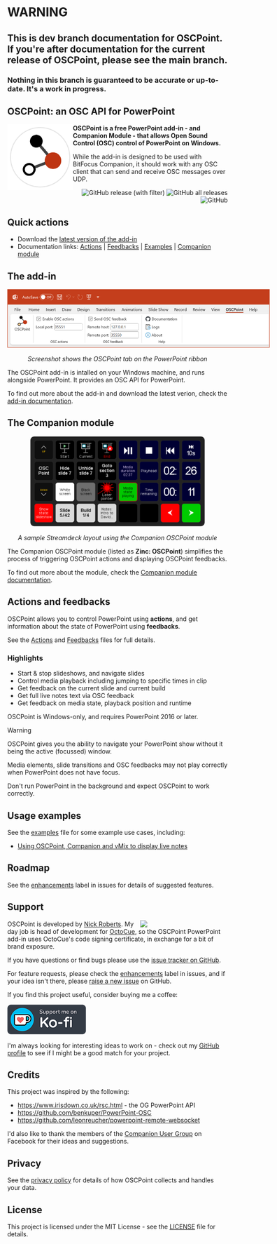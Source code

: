 
# WARNING

## This is dev branch documentation for OSCPoint. If you're after documentation for the current release of OSCPoint, please see the main branch.

### Nothing in this branch is guaranteed to be accurate or up-to-date. It's a work in progress.

<div>
<h2>OSCPoint: an OSC API for PowerPoint</h2>
<img src="./assets/oscpoint-icon-padded-v4.png" width="150" alt="App icon" align="left"/>

**OSCPoint is a free PowerPoint add-in - and Companion Module - that allows Open Sound Control (OSC) control of PowerPoint on Windows.**

While the add-in is designed to be used with BitFocus Companion, it should work with any OSC client that can send and receive OSC messages over UDP.
</div>
<div align="right">

![GitHub release (with filter)](https://img.shields.io/github/v/release/phuvf/oscpoint?color=c43e1c)
![GitHub all releases](https://img.shields.io/github/downloads/phuvf/oscpoint/total?color=c43e1c)
![GitHub](https://img.shields.io/github/license/phuvf/oscpoint?color=c43e1c)

</div>

## Quick actions

 - Download the [latest version of the add-in](https://github.com/phuvf/oscpoint/releases)
 - Documentation links:  [Actions](ACTIONS.md) | [Feedbacks](FEEDBACKS.md) | [Examples](EXAMPLES.md) | [Companion module](companion-module.md)

## The add-in


<div align="center">
<img src="./assets/ribbon.png" style="max-width: 600px">

_Screenshot shows the OSCPoint tab on the PowerPoint ribbon_
</div>

The OSCPoint add-in is intalled on your Windows machine, and runs alongside PowerPoint. It provides an OSC API for PowerPoint.

To find out more about the add-in and download the latest verion, check the [add-in documentation](add-in.md).

## The Companion module

<div align="center">
<img src="./assets/streamdeck.png" style="max-width: 400px">

_A sample Streamdeck layout using the Companion OSCPoint module_
</div>

The Companion OSCPoint module (listed as **Zinc: OSCPoint**) simplifies the process of triggering OSCPoint actions and displaying OSCPoint feedbacks.

To find out more about the module, check the [Companion module documentation](companion-module.md).

## Actions and feedbacks

OSCPoint allows you to control PowerPoint using **actions**, and get information about the state of PowerPoint using **feedbacks**.

See the [Actions](ACTIONS.md) and [Feedbacks](FEEDBACKS.md) files for full details.

### Highlights

- Start & stop slideshows, and navigate slides
- Control media playback including jumping to specific times in clip
- Get feedback on the current slide and current build
- Get full live notes text via OSC feedback
- Get feedback on media state, playback position and runtime

OSCPoint is Windows-only, and requires PowerPoint 2016 or later.

> [!WARNING] 
> 
> OSCPoint gives you the ability to navigate your PowerPoint show without it being the active (focussed) window.
>
> Media elements, slide transitions and OSC feedbacks may not play correctly when PowerPoint does not have focus.
>
> Don't run PowerPoint in the background and expect OSCPoint to work correctly.

## Usage examples

See the [examples](EXAMPLES.md) file for some example use cases, including:

- [Using OSCPoint, Companion and vMix to display live notes](EXAMPLES.md#using-oscpoint-companion-and-vmix-to-display-live-notes)

## Roadmap

See the [enhancements](https://github.com/phuvf/oscpoint/issues?q=is%3Aopen+is%3Aissue+label%3Aenhancement) label in issues for details of suggested features.

## Support

<img src="https://octocue.com/icons/octocue_banner_mid_dark.png" width='200' style="max-width: 400px" align='right'>

OSCPoint is developed by [Nick Roberts](https://github.com/phuvf). My day job is head of development for [OctoCue](https://octocue.com), so the OSCPoint PowerPoint add-in uses OctoCue's code signing certificate, in exchange for a bit of brand exposure.



If you have questions or find bugs please use the [issue tracker on GitHub](https://github.com/phuvf/oscpoint/issues).

For feature requests, please check the [enhancements](https://github.com/phuvf/oscpoint/issues?q=is%3Aopen+is%3Aissue+label%3Aenhancement) label in issues, and if your idea isn't there, please [raise a new issue](https://github.com/phuvf/oscpoint/issues/new?labels=enhancement&template=feature_request.md) on GitHub.

If you find this project useful, consider buying me a coffee:

[![ko-fi](./assets/kofi_s_tag_dark_sm.png)](https://ko-fi.com/X8X073GQ3)

I'm always looking for interesting ideas to work on - check out my [GitHub profile](https://github.com/phuvf) to see if I might be a good match for your project.


## Credits

This project was inspired by the following:

- https://www.irisdown.co.uk/rsc.html - the OG PowerPoint API
- https://github.com/benkuper/PowerPoint-OSC
- https://github.com/leonreucher/powerpoint-remote-websocket

I'd also like to thank the members of the [Companion User Group](https://www.facebook.com/groups/companion) on Facebook for their ideas and suggestions.

## Privacy

See the [privacy policy](privacy.md) for details of how OSCPoint collects and handles your data.

## License

This project is licensed under the MIT License - see the [LICENSE](LICENSE) file for details.
